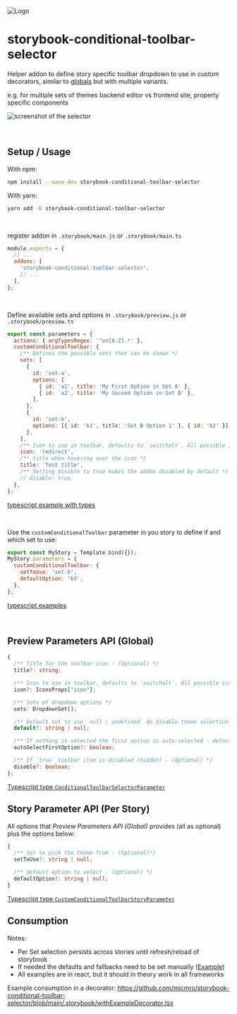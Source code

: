 ![Logo](https://github.com/micmro/storybook-conditional-toolbar-selector/media/storybook-conditional-toolbar-selector.svg?raw=true)

# storybook-conditional-toolbar-selector

Helper addon to define story specific toolbar dropdown to use in custom decorators, similar to [globals](https://storybook.js.org/docs/react/essentials/toolbars-and-globals) but with multiple variants.

e.g. for multiple sets of themes backend editor vs frontend site, property specific components

![screenshot of the selector](https://github.com/micmro/storybook-conditional-toolbar-selector/media/selector-screenshot.png?raw=true)

&nbsp;

## Setup / Usage

With npm:

```bash
npm install --save-dev storybook-conditional-toolbar-selector
```

With yarn:

```bash
yarn add -D storybook-conditional-toolbar-selector
```

&nbsp;

register addon in `.storybook/main.js` or `.storybook/main.ts`

```javascript
module.exports = {
  // ...
  addons: [
    'storybook-conditional-toolbar-selector',
    // ...
  ],
};
```

&nbsp;

Define available sets and options in `.storybook/preview.js` or `.storybook/preview.ts`

```javascript
export const parameters = {
  actions: { argTypesRegex: '^on[A-Z].*' },
  customConditionalToolbar: {
    /** Defines the possible sets that can be shown */
    sets: [
      {
        id: 'set-a',
        options: [
          { id: 'a1', title: 'My First Option in Set A' },
          { id: 'a2', title: 'My Second Option in Set B' },
        ],
      },
      {
        id: 'set-b',
        options: [{ id: 'b1', title: 'Set B Option 1' }, { id: 'b2' }],
      },
    ],
    /** Icon to use in toolbar, defaults to `switchalt`. All possible icons here: https://storybookjs.netlify.app/official-storybook/?path=/story/basics-icon--labels */
    icon: 'redirect',
    /** title when hovering over the icon */
    title: 'Test title',
    /** Setting disable to true makes the addon disabled by default */
    // disable: true,
  },
};
```

[typescript example with types](https://github.com/micmro/storybook-conditional-toolbar-selector/blob/main/.storybook/preview.ts)

&nbsp;

Use the `customConditionalToolbar` parameter in you story to define if and which set to use:

```javascript
export const MyStory = Template.bind({});
MyStory.parameters = {
  customConditionalToolbar: {
    setToUse: 'set-b',
    defaultOption: 'b2',
  },
};
```

[typescript examples](https://github.com/micmro/storybook-conditional-toolbar-selector/blob/main/stories/Example.stories.tsx)

&nbsp;

## Preview Parameters API (Global)

```typescript
{
  /** Title for the toolbar icon - (Optional) */
  title?: string;

  /** Icon to use in toolbar, defaults to `switchalt`. All possible icons here: https://storybookjs.netlify.app/official-storybook/?path=/story/basics-icon--labels - (Optional) */
  icon?: IconsProps["icon"];

  /** Sets of dropdown options */
  sets: DropdownSet[];

  /** Default set to use `null | undefined` do disable theme selection if not explicitly set - (Optional) */
  default?: string | null;

  /** If nothing is selected the first option is auto-selected - defaults to `true` - (Optional)*/
  autoSelectFirstOption?: boolean;

  /** If `true` toolbar item is disabled (hidden) - (Optional) */
  disable?: boolean;
};
```

[Typescript type `ConditionalToolbarSelectorParameter`](https://github.com/micmro/storybook-conditional-toolbar-selector/blob/main/src/types.ts)

## Story Parameter API (Per Story)

All options that _Preview Parameters API (Global)_ provides (all as optional) plus the options below:

```typescript
{
  /** Set to pick the theme from - (Optional)*/
  setToUse?: string | null;

  /** default option to select - (Optional) */
  defaultOption?: string | null;
}
```

[Typescript type `CustomConditionalToolbarStoryParameter`](https://github.com/micmro/storybook-conditional-toolbar-selector/blob/main/src/types.ts)

## Consumption

Notes:

- Per Set selection persists across stories until refresh/reload of storybook
- If needed the defaults and fallbacks need to be set manually ([Example](https://github.com/micmro/storybook-conditional-toolbar-selector/blob/main/.storybook/withExampleDecorator.tsx#L5-L15))
- All examples are in react, but it should in theory work in all frameworks

Example consumption in a decorator: https://github.com/micmro/storybook-conditional-toolbar-selector/blob/main/.storybook/withExampleDecorator.tsx

